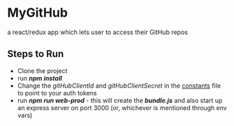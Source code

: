 # MyGitHub
a react/redux app which lets user to access their GitHub repos

## Steps to Run
* Clone the project
* run _**npm install**_
* Change the _gitHubClientId_ and _gitHubClientSecret_ in the [constants](https://github.com/AnuraagBasu/MyGitHub/blob/master/app/core/config/constants.js) file to point to your auth tokens
* run _**npm run web-prod**_ - this will create the _**bundle.js**_ and also start up an express server on port 3000 (or, whichever is mentioned through env vars)
